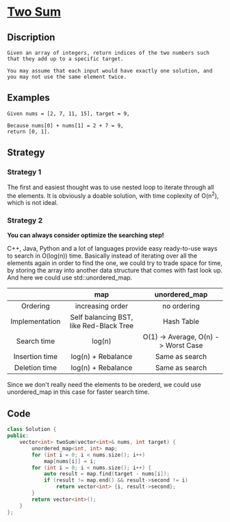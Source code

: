 # [Two Sum](https://leetcode.com/problems/two-sum/)
## Discription
```
Given an array of integers, return indices of the two numbers such that they add up to a specific target.

You may assume that each input would have exactly one solution, and you may not use the same element twice.
```

## Examples
```
Given nums = [2, 7, 11, 15], target = 9,

Because nums[0] + nums[1] = 2 + 7 = 9,
return [0, 1].
```

## Strategy
### Strategy 1
The first and easiest thought was to use nested loop to iterate through all the elements. 
It is obviously a doable solution, with time coplexity of O(n<sup>2</sup>), which is not ideal.

### Strategy 2
**You can always consider optimize the searching step!**

C++, Java, Python and a lot of languages provide easy ready-to-use ways to search in O(log(n)) time. Basically instead of iterating over all the elements 
again in order to find the one, we could try to trade space for time, by storing the array into another data structure that comes with fast look up. 
And here we could use std::unordered_map.

|   | map  | unordered_map 
:---:|:----:|:----:
Ordering        | increasing  order   | no ordering
Implementation  | Self balancing BST, like Red-Black Tree  | Hash Table
Search time     | log(n)              | O(1) -> Average, O(n) -> Worst Case
Insertion time  | log(n) + Rebalance  | Same as search
Deletion time   | log(n) + Rebalance  | Same as search

Since we don't really need the elements to be orederd, we could use unordered_map in this case for faster search time. 

## Code
```c++
class Solution {
public:
    vector<int> twoSum(vector<int>& nums, int target) {
        unordered_map<int, int> map;
        for (int i = 0; i < nums.size(); i++)
            map[nums[i]] = i;
        for (int i = 0; i < nums.size(); i++) {
            auto result = map.find(target - nums[i]);
            if (result != map.end() && result->second != i)
                return vector<int> {i, result->second};
        }
        return vector<int>();
    }
};
```
